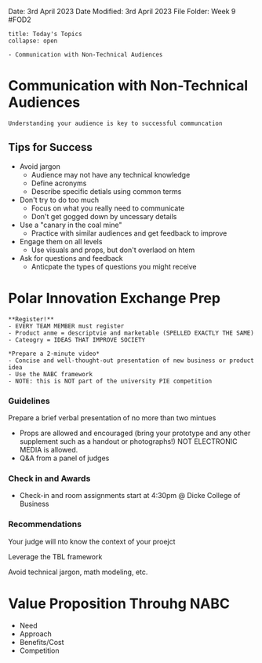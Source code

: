 Date: 3rd April 2023
Date Modified: 3rd April 2023
File Folder: Week 9
#FOD2  

```ad-abstract
title: Today's Topics
collapse: open

- Communication with Non-Technical Audiences

```

# Communication with Non-Technical Audiences

```ad-important
Understanding your audience is key to successful communcation
```

## Tips for Success

- Avoid jargon
	- Audience may not have any technical knowledge
	- Define acronyms
	- Describe specific detials using common terms
- Don't try to do too much
	- Focus on what you really need to communicate
	- Don't get gogged down by uncessary details
- Use a "canary in the coal mine"
	- Practice with similar audiences and get feedback to improve
- Engage them on all levels
	- Use visuals and props, but don't overlaod on htem
- Ask for questions and feedback
	- Anticpate the types of questions you might receive

# Polar Innovation Exchange Prep

```ad-todo
**Register!**
- EVERY TEAM MEMBER must register
- Product anme = descriptvie and marketable (SPELLED EXACTLY THE SAME)
- Cateogry = IDEAS THAT IMPROVE SOCIETY
```

```ad-warning
*Prepare a 2-minute video*
- Concise and well-thought-out presentation of new business or product idea
- Use the NABC framework
- NOTE: this is NOT part of the university PIE competition
```

### Guidelines

Prepare a brief verbal presentation of no more than two mintues
- Props are allowed and encouraged (bring your prototype and any other supplement such as a handout or photographs!) NOT ELECTRONIC MEDIA is allowed.
- Q&A from a panel of judges

### Check in and Awards

- Check-in and room assignments start at 4:30pm @ Dicke College of Business

### Recommendations

Your judge will nto know the context of your proejct

Leverage the TBL framework

Avoid technical jargon, math modeling, etc.

# Value Proposition Throuhg NABC

- Need
- Approach
- Benefits/Cost
- Competition



